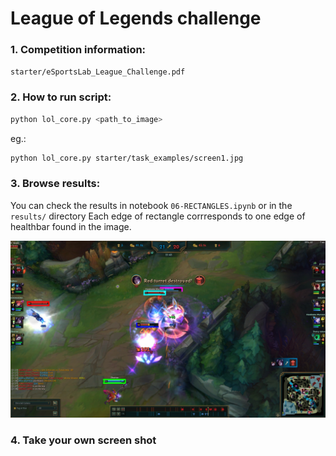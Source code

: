 # League of Legends challenge
### 1. Competition information: 
`starter/eSportsLab_League_Challenge.pdf`

### 2. How to run script:
```bash
python lol_core.py <path_to_image>
```
eg.:
```bash
python lol_core.py starter/task_examples/screen1.jpg
```

### 3. Browse results:
You can check the results in notebook `06-RECTANGLES.ipynb` or in the `results/` directory
Each edge of rectangle corrresponds to one edge of healthbar found in the image.

![Result](results/REC_screen2_TM_SQDIFF_rect_6.jpg)

### 4. Take your own screen shot